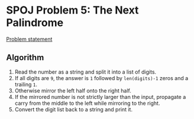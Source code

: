 # SPOJ Problem 5: The Next Palindrome

[Problem statement](https://www.spoj.com/problems/PALIN/)

## Algorithm

1. Read the number as a string and split it into a list of digits.
2. If all digits are `9`, the answer is `1` followed by `len(digits)-1` zeros and a trailing `1`.
3. Otherwise mirror the left half onto the right half.
4. If the mirrored number is not strictly larger than the input, propagate a carry from the middle to the left while mirroring to the right.
5. Convert the digit list back to a string and print it.
